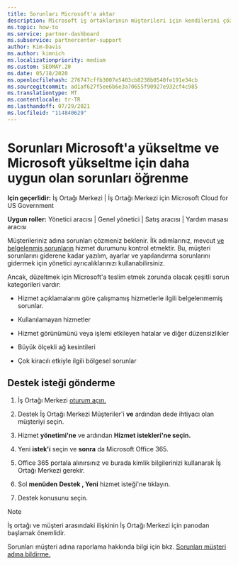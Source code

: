 ```yaml
---
title: Sorunları Microsoft'a aktar
description: Microsoft iş ortaklarının müşterileri için kendilerini çözmesi beklenen sorunları ve Microsoft'a hangi sorunları yükseltmeleri gerekeceğini öğrenin.
ms.topic: how-to
ms.service: partner-dashboard
ms.subservice: partnercenter-support
author: Kim-Davis
ms.author: kimnich
ms.localizationpriority: medium
ms.custom: SEOMAY.20
ms.date: 05/18/2020
ms.openlocfilehash: 276747cffb3007e5403cb8238b0540fe191e34cb
ms.sourcegitcommit: ad1af627f5ee6b6e3a70655f90927e932cf4c985
ms.translationtype: MT
ms.contentlocale: tr-TR
ms.lasthandoff: 07/29/2021
ms.locfileid: "114840629"
---
```

# <a name="escalate-problems-to-microsoft-and-learn-which-issues-are-more-suited-to-microsoft-escalation"></a>Sorunları Microsoft'a yükseltme ve Microsoft yükseltme için daha uygun olan sorunları öğrenme  

**Için geçerlidir:** İş Ortağı Merkezi | İş Ortağı Merkezi için Microsoft Cloud for US Government

**Uygun roller:** Yönetici aracısı | Genel yönetici | Satış aracısı | Yardım masası aracısı

Müşterileriniz adına sorunları çözmeniz beklenir. İlk adımlarınız, mevcut [ve belgelenmiş sorunların](check-service-health.md) hizmet durumunu kontrol etmektir. Bu, müşteri sorunlarını giderene kadar yazılım, ayarlar ve yapılandırma sorunlarını gidermek için yönetici ayrıcalıklarınızı kullanabilirsiniz.

Ancak, düzeltmek için Microsoft'a teslim etmek zorunda olacak çeşitli sorun kategorileri vardır:

- Hizmet açıklamalarını göre çalışmamış hizmetlerle ilgili belgelenmemiş sorunlar.

- Kullanılamayan hizmetler

- Hizmet görünümünü veya işlemi etkileyen hatalar ve diğer düzensizlikler

- Büyük ölçekli ağ kesintileri

- Çok kiracılı etkiyle ilgili bölgesel sorunlar

## <a name="submit-a-support-request"></a>Destek isteği gönderme

1. İş Ortağı Merkezi [oturum açın.](https://partner.microsoft.com/dashboard)

2. Destek İş Ortağı Merkezi Müşteriler'i **ve** ardından dede ihtiyacı olan müşteriyi seçin.

3. Hizmet **yönetimi'ne** ve ardından **Hizmet istekleri'ne seçin.**

4. Yeni **istek'i** seçin ve **sonra** da Microsoft Office 365.

5. Office 365 portala alınırsınız ve burada kimlik bilgilerinizi kullanarak İş Ortağı Merkezi gerekir.

6. Sol **menüden** **Destek , Yeni** hizmet isteği'ne tıklayın.

7. Destek konusunu seçin.

>[!NOTE]
>İş ortağı ve müşteri arasındaki ilişkinin İş Ortağı Merkezi için panodan başlamak önemlidir. 

Sorunları müşteri adına raporlama hakkında bilgi için bkz. [Sorunları müşteri adına bildirme.](report-problems-on-behalf-of-a-customer.md)

